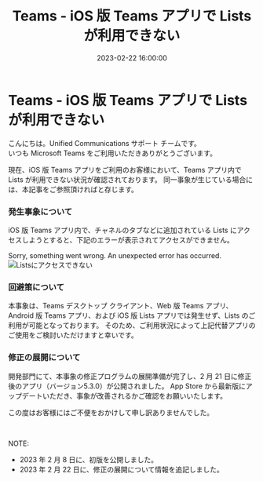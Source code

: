 ﻿---
title: Teams - iOS 版 Teams アプリで Lists が利用できない
date: 2023-02-22 16:00:00
tags:
  - Teams
  - Information
  - Mobile
---

# Teams - iOS 版 Teams アプリで Lists が利用できない

こんにちは。Unified Communications サポート チームです。  
いつも Microsoft Teams をご利用いただきありがとうございます。  

現在、iOS 版 Teams アプリをご利用のお客様において、Teams アプリ内で Lists が利用できない状況が確認されております。
同一事象が生じている場合には、本記事をご参照頂ければと存じます。

### 発生事象について
iOS 版 Teams アプリ内で、チャネルのタブなどに追加されている Lists にアクセスしようとすると、下記のエラーが表示されてアクセスができません。

Sorry, something went wrong. An unexpected error has occurred.
![Listsにアクセスできない](./UCBlog20230208_lists.png)

### 回避策について
本事象は、Teams デスクトップ クライアント、Web 版 Teams アプリ、Android 版 Teams アプリ、および iOS 版 Lists アプリでは発生せず、Lists のご利用が可能となっております。
そのため、ご利用状況によって上記代替アプリのご使用をご検討いただけますと幸いです。

### 修正の展開について
開発部門にて、本事象の修正プログラムの展開準備が完了し、2 月 21 日に修正後のアプリ（バージョン5.3.0）が公開されました。
App Store から最新版にアップデートいただき、事象が改善されるかご確認をお願いいたします。

この度はお客様にはご不便をおかけして申し訳ありませんでした。

<br />

NOTE:  
- 2023 年 2 月 8 日に、初版を公開しました。
- 2023 年 2 月 22 日に、修正の展開について情報を追記しました。